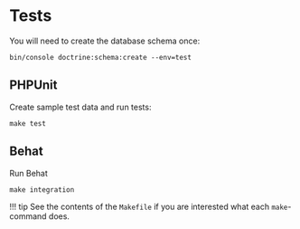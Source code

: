 # Tests

You will need to create the database schema once:

```shell
bin/console doctrine:schema:create --env=test
```

## PHPUnit

Create sample test data and run tests:

```shell
make test
```

## Behat

Run Behat
```shell
make integration
```

!!! tip
    See the contents of the `Makefile` if you are interested what each `make`-command does.

